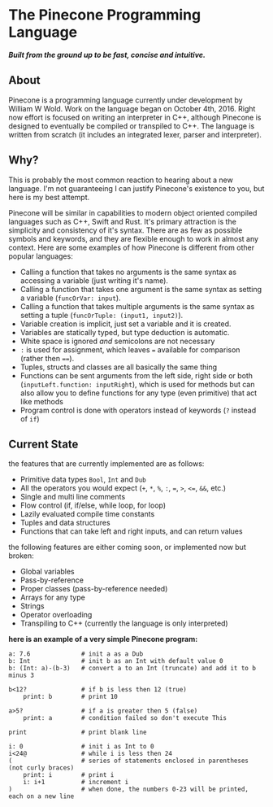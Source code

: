 # The Pinecone Programming Language
**_Built from the ground up to be fast, concise and intuitive._**


## About
Pinecone is a programming language currently under development by William W Wold. Work on the language began on October 4th, 2016. Right now effort is focused on writing an interpreter in C++, although Pinecone is designed to eventually be compiled or transpiled to C++. The language is written from scratch (it includes an integrated lexer, parser and interpreter).

## Why?
This is probably the most common reaction to hearing about a new language. I'm not guaranteeing I can justify Pinecone's existence to you, but here is my best attempt.

Pinecone will be similar in capabilities to modern object oriented compiled languages such as C++, Swift and Rust. It's primary attraction is the simplicity and consistency of it's syntax. There are as few as possible symbols and keywords, and they are flexible enough to work in almost any context. Here are some examples of how Pinecone is different from other popular languages:

* Calling a function that takes no arguments is the same syntax as accessing a variable (just writing it's name).
* Calling a function that takes one argument is the same syntax as setting a variable (`funcOrVar: input`).
* Calling a function that takes multiple arguments is the same syntax as setting a tuple (`funcOrTuple: (input1, input2)`).
* Variable creation is implicit, just set a variable and it is created.
* Variables are statically typed, but type deduction is automatic.
* White space is ignored _and_ semicolons are not necessary
* `:` is used for assignment, which leaves `=` available for comparison (rather then `==`).
* Tuples, structs and classes are all basically the same thing
* Functions can be sent arguments from the left side, right side or both (`inputLeft.function: inputRight`), which is used for methods but can also allow you to define functions for any type (even primitive) that act like methods
* Program control is done with operators instead of keywords (`?` instead of `if`)

## Current State
the features that are currently implemented are as follows:
* Primitive data types `Bool`, `Int` and `Dub`
* All the operators you would expect (`+`, `*`, `%`, `:`, `=`, `>`, `<=`, `&&`, etc.)
* Single and multi line comments
* Flow control (if, if/else, while loop, for loop)
* Lazily evaluated compile time constants
* Tuples and data structures
* Functions that can take left and right inputs, and can return values

the following features are either coming soon, or implemented now but broken:
* Global variables
* Pass-by-reference
* Proper classes (pass-by-reference needed)
* Arrays for any type
* Strings
* Operator overloading
* Transpiling to C++ (currently the language is only interpreted)

__here is an example of a very simple Pinecone program:__

```
a: 7.6              # init a as a Dub
b: Int              # init b as an Int with default value 0
b: (Int: a)-(b-3)   # convert a to an Int (truncate) and add it to b minus 3

b<12?               # if b is less then 12 (true)
    print: b        # print 10

a>5?                # if a is greater then 5 (false)
    print: a        # condition failed so don't execute This

print               # print blank line

i: 0                # init i as Int to 0
i<24@               # while i is less then 24
(                   # series of statements enclosed in parentheses (not curly braces)
    print: i        # print i
    i: i+1          # increment i
)                   # when done, the numbers 0-23 will be printed, each on a new line
```
